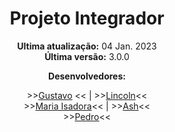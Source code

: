 <!-- [
    author: drypzz;
    type: readme;
] -->

<div align='center'>
    <h1>Projeto Integrador</h1>
</div>

<div align='center'>
    <p><strong>Ultima atualização:</strong> 04 Jan. 2023<br><strong>Última versão:</strong> 3.0.0</p>
    <p><strong>Desenvolvedores:</strong></p>
    >><a target='_blank' href='https://github.com/drypzz'>Gustavo</a> << |
    >><a target='_blank' href='https://github.com/function404'>Lincoln</a><< <br>
    >><a target='_blank' href='https://github.com/isadoralb'>Maria Isadora</a><< |
    >><a target='_blank' href='https://github.com/ashzinho'>Ash</a><< <br>
    >><a target='_blank' href='https://github.com/zezinhacker'>Pedro</a><<
</div>
